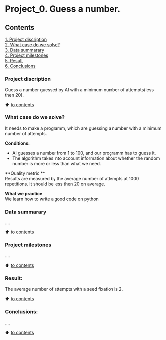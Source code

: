 # Project_0. Guess a number.

## Contents 
[1. Project discription](https://github.com/maxix63/sf_data_science/blob/main/Project_0/README.md#project-discription)  
[2. What case do we solve?](https://github.com/maxix63/sf_data_science/blob/main/Project_0/README.md#what-case-do-we-solve)  
[3. Data summarary](https://github.com/maxix63/sf_data_science/blob/main/Project_0/README.md#data-summarary)  
[4. Project milestones](https://github.com/maxix63/sf_data_science/blob/main/Project_0/README.md#project-milestones)  
[5. Result](https://github.com/maxix63/sf_data_science/blob/main/Project_0/README.md#result)    
[6. Conclusions](https://github.com/maxix63/sf_data_science/blob/main/Project_0/README.md#conclusions) 

### Project discription   
Guess a number guessed by AI with a minimum number of attempts(less then 20).

:arrow_up: [to contents](https://github.com/maxix63/sf_data_science/blob/main/Project_0/README.md#contents)


### What case do we solve?    
It needs to make a programm, which are guessing a number with a minimum number of attempts.

**Conditions:**  
- AI guesses a number from 1 to 100, and our programm has to guess it. 
- The algorithm takes into account information about whether the random number is more or less than what we need. 

**Quality metric **     
Results are measured by the average number of attempts at 1000 repetitions. It should be less then 20 on average.

**What we practice**     
We learn how to write a good code on python


### Data summarary
....
  
:arrow_up: [to contents](https://github.com/maxix63/sf_data_science/blob/main/Project_0/README.md#contents)


### Project milestones  
....

:arrow_up: [to contents](https://github.com/maxix63/sf_data_science/blob/main/Project_0/README.md#contents)


### Result:  
The average number of attempts with a seed fixation is 2.

:arrow_up: [to contents](https://github.com/maxix63/sf_data_science/blob/main/Project_0/README.md#contents)


### Conclusions:  
....

:arrow_up: [to contents](https://github.com/maxix63/sf_data_science/blob/main/Project_0/README.md#contents)
